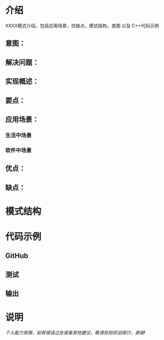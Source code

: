 # 介绍

XXXX模式介绍，包括应用场景，优缺点，模式结构，类图 以及 C++代码示例

## 意图：

## 解决问题：

## 实现概述：

## 要点：

## 应用场景：

### 生活中场景

### 软件中场景

## 优点：

## 缺点：



# 模式结构



# 代码示例

## GitHub

## 测试

## 输出

# 说明

*个人能力有限，如有错误之处或者其他建议，敬请告知欢迎探讨，谢谢!*

